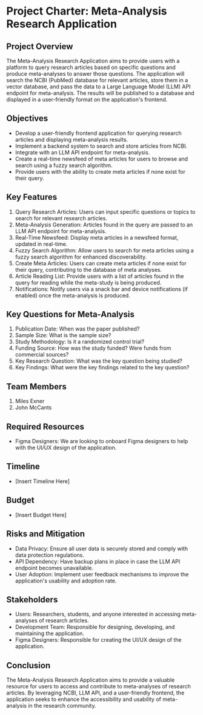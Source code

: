 # Project Charter: Meta-Analysis Research Application

## Project Overview
The Meta-Analysis Research Application aims to provide users with a platform to query research articles based on specific questions and produce meta-analyses to answer those questions. The application will search the NCBI (PubMed) database for relevant articles, store them in a vector database, and pass the data to a Large Language Model (LLM) API endpoint for meta-analysis. The results will be published to a database and displayed in a user-friendly format on the application's frontend.

## Objectives
- Develop a user-friendly frontend application for querying research articles and displaying meta-analysis results.
- Implement a backend system to search and store articles from NCBI.
- Integrate with an LLM API endpoint for meta-analysis.
- Create a real-time newsfeed of meta articles for users to browse and search using a fuzzy search algorithm.
- Provide users with the ability to create meta articles if none exist for their query.

## Key Features
1. Query Research Articles: Users can input specific questions or topics to search for relevant research articles.
2. Meta-Analysis Generation: Articles found in the query are passed to an LLM API endpoint for meta-analysis.
3. Real-Time Newsfeed: Display meta articles in a newsfeed format, updated in real-time.
4. Fuzzy Search Algorithm: Allow users to search for meta articles using a fuzzy search algorithm for enhanced discoverability.
5. Create Meta Articles: Users can create meta articles if none exist for their query, contributing to the database of meta analyses.
6. Article Reading List: Provide users with a list of articles found in the query for reading while the meta-study is being produced.
7. Notifications: Notify users via a snack bar and device notifications (if enabled) once the meta-analysis is produced.

## Key Questions for Meta-Analysis
1. Publication Date: When was the paper published?
2. Sample Size: What is the sample size?
3. Study Methodology: Is it a randomized control trial?
4. Funding Source: How was the study funded? Were funds from commercial sources?
5. Key Research Question: What was the key question being studied?
6. Key Findings: What were the key findings related to the key question?

## Team Members
1. Miles Exner
2. John McCants

## Required Resources
- Figma Designers: We are looking to onboard Figma designers to help with the UI/UX design of the application.

## Timeline
- [Insert Timeline Here]

## Budget
- [Insert Budget Here]

## Risks and Mitigation
- Data Privacy: Ensure all user data is securely stored and comply with data protection regulations.
- API Dependency: Have backup plans in place in case the LLM API endpoint becomes unavailable.
- User Adoption: Implement user feedback mechanisms to improve the application's usability and adoption rate.

## Stakeholders
- Users: Researchers, students, and anyone interested in accessing meta-analyses of research articles.
- Development Team: Responsible for designing, developing, and maintaining the application.
- Figma Designers: Responsible for creating the UI/UX design of the application.

## Conclusion
The Meta-Analysis Research Application aims to provide a valuable resource for users to access and contribute to meta-analyses of research articles. By leveraging NCBI, LLM API, and a user-friendly frontend, the application seeks to enhance the accessibility and usability of meta-analysis in the research community.